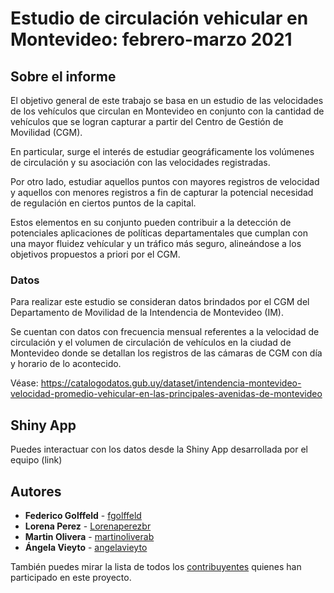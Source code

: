 # Estudio de circulación vehicular en Montevideo: febrero-marzo 2021


## Sobre el informe

El objetivo general de este trabajo se basa en un estudio de las velocidades de los vehículos que circulan en Montevideo en conjunto con la cantidad de vehículos que se logran capturar a partir del Centro de Gestión de Movilidad (CGM). 

En particular, surge el interés de estudiar geográficamente los volúmenes de circulación y su asociación con las velocidades registradas. 

Por otro lado, estudiar aquellos puntos con mayores registros de velocidad y aquellos con menores registros a fin de capturar la potencial necesidad de regulación en ciertos puntos de la capital. 

Estos elementos en su conjunto pueden contribuir a la detección de potenciales aplicaciones de políticas departamentales que cumplan con una mayor fluidez vehícular y un tráfico más seguro, alineándose a los objetivos propuestos a priori por el CGM.


### Datos

Para realizar este estudio se consideran datos brindados por el CGM del Departamento de Movilidad de la Intendencia de Montevideo (IM). 

Se cuentan con datos con frecuencia mensual referentes a la velocidad de circulación y el volumen de circulación de vehículos en la ciudad de Montevideo donde se detallan los registros de las cámaras de CGM con día y horario de lo acontecido.

Véase: https://catalogodatos.gub.uy/dataset/intendencia-montevideo-velocidad-promedio-vehicular-en-las-principales-avenidas-de-montevideo

## Shiny App 

Puedes interactuar con los datos desde la Shiny App desarrollada por el equipo (link)

## Autores


* **Federico Golffeld** - [fgolffeld](https://github.com/fgolffeld)
* **Lorena Perez** - [Lorenaperezbr](https://github.com/Lorenaperezbr)
* **Martin Olivera** - [martinoliverab](https://github.com/martinoliverab)
* **Ángela Vieyto** - [angelavieyto](https://github.com/angelavieyto)

También puedes mirar la lista de todos los [contribuyentes](https://github.com/Lorenaperezbr/Proyecto/graphs/contributors) quienes han participado en este proyecto. 
